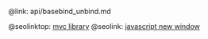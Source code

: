 @link: api/basebind_unbind.md

@seolinktop: [mvc library](https://webix.com)
@seolink: [javascript new window](https://webix.com/widget/window/)
